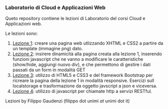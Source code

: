 ### Laboratorio di Cloud e Applicazioni Web

Queto repository contiene le lezioni di Laboratorio del corsi Cloud e Applicazioni web.  

Le lezioni sono:

1. [Lezione 1](https://github.com/anonymez/CloudWebApplicationLab/tree/master/Lezione%201): creare una pagina web utlizzando XHTML e CSS2 a partire da un template (immagine png) dato. 
2. [Lezione 2](https://github.com/anonymez/CloudWebApplicationLab/tree/master/Lezione%202): insirere dinamicità alla pagina creata alla lezione 1, inserendo funzioni javascript che ne vanno a modificare le caratteristiche (show/hide, aggiungi nuovo div), e che permettono di gestire i dati passati da un form in modalità GET
3. [Lezione 3](https://github.com/anonymez/CloudWebApplicationLab/tree/master/Lezione%203): utilizzo di HTML5 e CSS3 e del framework Bootstrap per ricreare la pagina della lezione 1 in modalità responsive. Esercizi sull localstorage e trasformazione da oggetto javscript a json e viceversa.
3. [Lezione 4](https://github.com/anonymez/CloudWebApplicationLab/tree/master/Lezione%204): utilizzo di javascript per chiamate http a servizi RESTful.



Lezioni by Filippo Gaudenzi (filippo dot unimi _at_ unimi dot it)